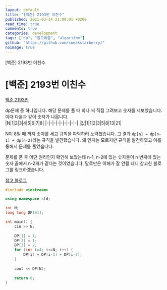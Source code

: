 ```yaml
---
layout: default
title: "[백준] 2193번 이친수"
published: 2021-03-14 21:00:01 +0200
read_time: true
comments: true
categories: development
tags: ["dp", "알고리즘", "algorithm"]
github: "https://github.com/sneakstarberry/"
noimage: true
---
```

[백준] 2193번 이친수
<!--more-->
# [백준] 2193번 이친수


[백준 2193번 ](https://www.acmicpc.net/problem/2193)

dp문제 중 하나입니다. 해당 문제를 풀 때 하나 씩 직접 그려보고 숫자를 세보았습니다. 이때 다음과 같이 숫자가 나옵니다.   
|N|1|2|3|4|5|6|7|8|
|-|-|-|-|-|-|-|-|-|
|값|1|1|2|3|5|8|13|21|

N이 8일 때 까지 숫자를 세고 규칙을 파악하려 노력했습니다. 그 결과 `dp[n] = dp[n-1] + dp[n-2]`라는 규칙을 발견했습니다. 왜 인지는 모르지만 규칙을 발견하였고 이를 통해서 문제를 풀었습니다.   

문제를 푼 후 어떤 원리인지 확인해 보았는데 n-1, n-2에 있는 숫자들이 n 번째에 있는 숫자 끝에서 n-2개가 같다는 것이었습니다. 말로만은 이해가 잘 안될 테니 참고한 블로그를 링크하겠습니다.

[참고 블로그](https://m.blog.naver.com/occidere/220788046159)
```c++
#include <iostream>

using namespace std;

int N;
long long DP[91];

int main() {
    cin >> N;
    
    DP[1] = 1;
    DP[2] = 1;
    DP[3] = 2;
    for (int i=4; i<=N; i++) {
        DP[i] = DP[i-1] + DP[i-2];
    }
    
    cout << DP[N];
    
    return 0;
}
```